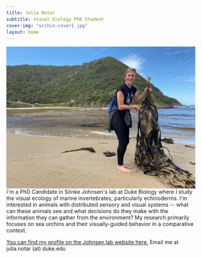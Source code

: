 ```yaml
---
title: Julia Notar
subtitle: Visual Ecology PhD Student
cover-img: "urchin-cover1.jpg"
layout: home
---
```


<img style="float: left; padding-right: 20px;" width="500" src="/australia_kelp.JPG">

I'm a PhD Candidate in Sönke Johnsen's lab at Duke Biology where I study the visual ecology of marine invertebrates, particularly echinoderms. I'm interested in animals with distributed sensory and visual systems -- what can these animals see and what decisions do they make with the information they can gather from the environment? My research primarily focuses on sea urchins and their visually-guided behavior in a comparative context.

[You can find my profile on the Johnsen lab website here.](https://opticsoflife.org/people/julia.html) Email me at julia.notar (at) duke.edu
